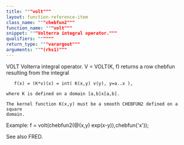 ```yaml
---
title: """volt"""
layout: function-reference-item
class_name: """chebfun2"""
function_name: """volt"""
snippet: """Volterra integral operator."""
qualifiers: """"""
return_type: """varargout"""
arguments: """(rhs1)"""
---
```


 VOLT  Volterra integral operator.
    V = VOLT(K, f) returns a row chebfun resulting from the integral
 
       f(x) = (K*v)(x) = int( K(x,y) v(y), y=a..x ),
 
    where K is defined on a domain [a,b]x[a,b].
 
    The kernel function K(x,y) must be a smooth CHEBFUN2 defined on a square
    domain.
 
  Example:
    f = volt(chebfun2(@(x,y) exp(x-y)),chebfun('x'));
 
  See also FRED.
